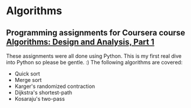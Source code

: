 # Algorithms
## Programming assignments for Coursera course [Algorithms: Design and Analysis, Part 1](https://class.coursera.org/algo-007)

These assignments were all done using Python.  This is my first real dive into Python so please be gentle. :)
The following algorithms are covered:

* Quick sort
* Merge sort
* Karger's randomized contraction
* Dijkstra's shortest-path
* Kosaraju's two-pass